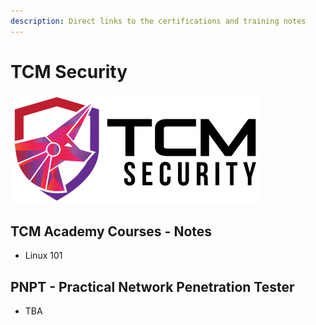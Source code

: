 ```yaml
---
description: Direct links to the certifications and training notes
---
```


# TCM Security

![academy.tcm-sec.com - © TCM Security](.gitbook/assets/tcmsecuritycovermid.png)

## TCM Academy Courses - Notes

* Linux 101

## PNPT - Practical Network Penetration Tester

- TBA

